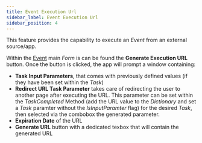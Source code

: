 ```yaml
---
title: Event Execution Url
sidebar_label: Event Execution Url
sidebar_position: 4
---
```


This feature provides the capability to execute an *Event* from an external source/app.

Within the [Event](event-intro) main *Form* is can be found the **Generate Execution URL** button. Once the button is clicked, the app will prompt a window containing:

- **Task Input Parameters**, that comes with previously defined values (if they have been set within the *Task*)
- **Redirect URL Task Parameter** takes care of redirecting the user to another page after executing the URL. This parameter can be set within the *TaskCompleted* Method (add the URL value to the *Dictionary* and set a *Task* paramter without the *IsInputParamter* flag) for the desired *Task*, then selected via the combobox the generated parameter.  
- **Expiration Date** of the URL
- **Generate URL** button with a dedicated texbox that will contain the generated URL
